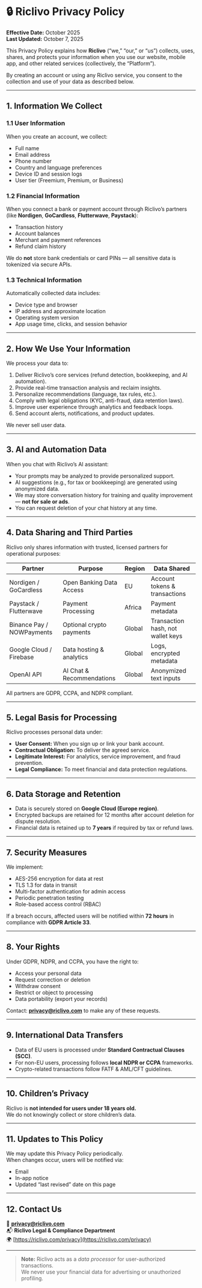 # 🔒 Riclivo Privacy Policy

**Effective Date:** October 2025  
**Last Updated:** October 7, 2025  

This Privacy Policy explains how **Riclivo** (“we,” “our,” or “us”) collects, uses, shares, and protects your information when you use our website, mobile app, and other related services (collectively, the “Platform”).

By creating an account or using any Riclivo service, you consent to the collection and use of your data as described below.

---

## 1. Information We Collect

### 1.1 User Information
When you create an account, we collect:
- Full name  
- Email address  
- Phone number  
- Country and language preferences  
- Device ID and session logs  
- User tier (Freemium, Premium, or Business)

### 1.2 Financial Information
When you connect a bank or payment account through Riclivo’s partners (like **Nordigen**, **GoCardless**, **Flutterwave**, **Paystack**):
- Transaction history  
- Account balances  
- Merchant and payment references  
- Refund claim history  

We do **not** store bank credentials or card PINs — all sensitive data is tokenized via secure APIs.

### 1.3 Technical Information
Automatically collected data includes:
- Device type and browser
- IP address and approximate location
- Operating system version
- App usage time, clicks, and session behavior

---

## 2. How We Use Your Information

We process your data to:
1. Deliver Riclivo’s core services (refund detection, bookkeeping, and AI automation).  
2. Provide real-time transaction analysis and reclaim insights.  
3. Personalize recommendations (language, tax rules, etc.).  
4. Comply with legal obligations (KYC, anti-fraud, data retention laws).  
5. Improve user experience through analytics and feedback loops.  
6. Send account alerts, notifications, and product updates.

We never sell user data.

---

## 3. AI and Automation Data

When you chat with Riclivo’s AI assistant:
- Your prompts may be analyzed to provide personalized support.  
- AI suggestions (e.g., for tax or bookkeeping) are generated using anonymized data.  
- We may store conversation history for training and quality improvement — **not for sale or ads**.  
- You can request deletion of your chat history at any time.

---

## 4. Data Sharing and Third Parties

Riclivo only shares information with trusted, licensed partners for operational purposes:

| Partner | Purpose | Region | Data Shared |
|----------|----------|---------|--------------|
| Nordigen / GoCardless | Open Banking Data Access | EU | Account tokens & transactions |
| Paystack / Flutterwave | Payment Processing | Africa | Payment metadata |
| Binance Pay / NOWPayments | Optional crypto payments | Global | Transaction hash, not wallet keys |
| Google Cloud / Firebase | Data hosting & analytics | Global | Logs, encrypted metadata |
| OpenAI API | AI Chat & Recommendations | Global | Anonymized text inputs |

All partners are GDPR, CCPA, and NDPR compliant.

---

## 5. Legal Basis for Processing

Riclivo processes personal data under:
- **User Consent:** When you sign up or link your bank account.  
- **Contractual Obligation:** To deliver the agreed service.  
- **Legitimate Interest:** For analytics, service improvement, and fraud prevention.  
- **Legal Compliance:** To meet financial and data protection regulations.

---

## 6. Data Storage and Retention

- Data is securely stored on **Google Cloud (Europe region)**.  
- Encrypted backups are retained for 12 months after account deletion for dispute resolution.  
- Financial data is retained up to **7 years** if required by tax or refund laws.

---

## 7. Security Measures

We implement:
- AES-256 encryption for data at rest  
- TLS 1.3 for data in transit  
- Multi-factor authentication for admin access  
- Periodic penetration testing  
- Role-based access control (RBAC)

If a breach occurs, affected users will be notified within **72 hours** in compliance with **GDPR Article 33**.

---

## 8. Your Rights

Under GDPR, NDPR, and CCPA, you have the right to:
- Access your personal data  
- Request correction or deletion  
- Withdraw consent  
- Restrict or object to processing  
- Data portability (export your records)  

Contact: **privacy@riclivo.com** to make any of these requests.

---

## 9. International Data Transfers

- Data of EU users is processed under **Standard Contractual Clauses (SCC)**.  
- For non-EU users, processing follows **local NDPR or CCPA** frameworks.  
- Crypto-related transactions follow FATF & AML/CFT guidelines.

---

## 10. Children’s Privacy

Riclivo is **not intended for users under 18 years old.**  
We do not knowingly collect or store children’s data.

---

## 11. Updates to This Policy

We may update this Privacy Policy periodically.  
When changes occur, users will be notified via:
- Email
- In-app notice
- Updated “last revised” date on this page

---

## 12. Contact Us

📩 **privacy@riclivo.com**  
📬 **Riclivo Legal & Compliance Department**  
🌍 [https://riclivo.com/privacy](https://riclivo.com/privacy)  

---

> **Note:** Riclivo acts as a *data processor* for user-authorized transactions.  
> We never use your financial data for advertising or unauthorized profiling.
